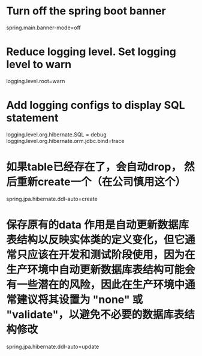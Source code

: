 # Turn off the spring boot banner
spring.main.banner-mode=off

# Reduce logging level.     Set logging level to warn
logging.level.root=warn

# Add logging configs to display SQL statement
logging.level.org.hibernate.SQL = debug
logging.level.org.hibernate.orm.jdbc.bind=trace


# 如果table已经存在了，会自动drop， 然后重新create一个（在公司慎用这个）
spring.jpa.hibernate.ddl-auto=create    

# 保存原有的data 作用是自动更新数据库表结构以反映实体类的定义变化，但它通常只应该在开发和测试阶段使用，因为在生产环境中自动更新数据库表结构可能会有一些潜在的风险，因此在生产环境中通常建议将其设置为 "none" 或 "validate"，以避免不必要的数据库表结构修改
spring.jpa.hibernate.ddl-auto=update